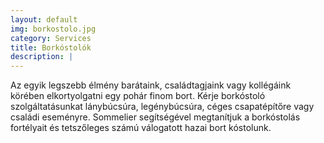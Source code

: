 ```yaml
---
layout: default
img: borkostolo.jpg
category: Services
title: Borkóstolók
description: |
---
```

Az egyik legszebb élmény barátaink, családtagjaink vagy kollégáink körében elkortyolgatni egy pohár finom bort. Kérje borkóstoló szolgáltatásunkat lánybúcsúra, legénybúcsúra, céges csapatépítőre vagy családi eseményre. Sommelier segítségével megtanítjuk a borkóstolás fortélyait és tetszőleges számú válogatott hazai bort kóstolunk.
